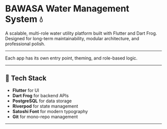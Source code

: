 # BAWASA Water Management System 💧

A scalable, multi-role water utility platform built with Flutter and Dart Frog. Designed for long-term maintainability, modular architecture, and professional polish.

---

Each app has its own entry point, theming, and role-based logic.

---

## 📱 Tech Stack

- **Flutter** for UI
- **Dart Frog** for backend APIs
- **PostgreSQL** for data storage
- **Riverpod** for state management
- **Satoshi Font** for modern typography
- **Git** for mono-repo management

---
